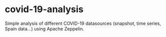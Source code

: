 # covid-19-analysis
Simple analysis of different COVID-19 datasources (snapshot, time series, Spain data...) using Apache Zeppelin.
